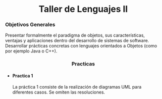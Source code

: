 <h1 align="center">Taller de Lenguajes II</h1>
<h3> Objetivos Generales </h3>
<p> Presentar formalmente el paradigma de objetos, sus características, ventajas y
aplicaciones dentro del desarrollo de sistemas de software. Desarrollar prácticas
concretas con lenguajes orientados a Objetos (como por ejemplo Java o C++).</p>

<h3 align="center">Practicas</h3>
<ul>
    <li>
        <h4>Practica 1</h4>
        <p>La práctica 1 consiste de la realización de diagramas UML para diferentes casos. 
        Se omiten las resoluciones. </p>
    </li>
    